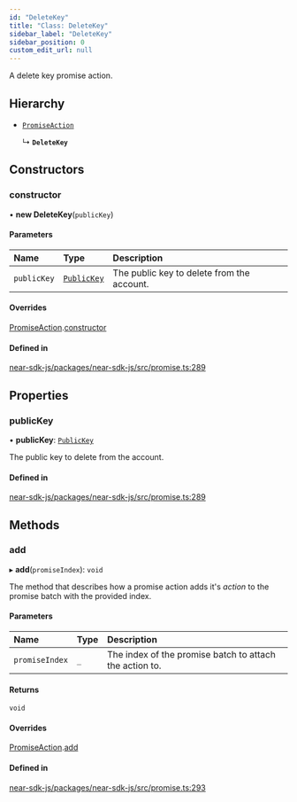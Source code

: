 ```yaml
---
id: "DeleteKey"
title: "Class: DeleteKey"
sidebar_label: "DeleteKey"
sidebar_position: 0
custom_edit_url: null
---
```


A delete key promise action.

## Hierarchy

- [`PromiseAction`](PromiseAction.md)

  ↳ **`DeleteKey`**

## Constructors

### constructor

• **new DeleteKey**(`publicKey`)

#### Parameters

| Name | Type | Description |
| :------ | :------ | :------ |
| `publicKey` | [`PublicKey`](PublicKey.md) | The public key to delete from the account. |

#### Overrides

[PromiseAction](PromiseAction.md).[constructor](PromiseAction.md#constructor)

#### Defined in

[near-sdk-js/packages/near-sdk-js/src/promise.ts:289](https://github.com/near/near-sdk-js/blob/2847870/packages/near-sdk-js/src/promise.ts#L289)

## Properties

### publicKey

• **publicKey**: [`PublicKey`](PublicKey.md)

The public key to delete from the account.

#### Defined in

[near-sdk-js/packages/near-sdk-js/src/promise.ts:289](https://github.com/near/near-sdk-js/blob/2847870/packages/near-sdk-js/src/promise.ts#L289)

## Methods

### add

▸ **add**(`promiseIndex`): `void`

The method that describes how a promise action adds it's _action_ to the promise batch with the provided index.

#### Parameters

| Name | Type | Description |
| :------ | :------ | :------ |
| `promiseIndex` | `_` | The index of the promise batch to attach the action to. |

#### Returns

`void`

#### Overrides

[PromiseAction](PromiseAction.md).[add](PromiseAction.md#add)

#### Defined in

[near-sdk-js/packages/near-sdk-js/src/promise.ts:293](https://github.com/near/near-sdk-js/blob/2847870/packages/near-sdk-js/src/promise.ts#L293)
